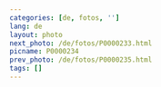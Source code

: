 ```yaml
---
categories: [de, fotos, '']
lang: de
layout: photo
next_photo: /de/fotos/P0000233.html
picname: P0000234
prev_photo: /de/fotos/P0000235.html
tags: []
---
```

